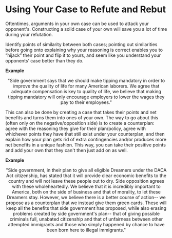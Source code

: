 # Using Your Case to Refute and Rebut

Oftentimes, arguments in your own case can be used to attack your opponent's. Constructing a solid case of your own will save you a lot of time during your refutation.

Identify points of similarity between both cases; pointing out similarities before going onto explaining why your reasoning is correct enables you to “hijack” their point and flip it to yours, and seem like you understand your opponents’ case better than they do.

**Example**

<center>"Side government says that we should make tipping mandatory in order to improve the quality of life for many American laborers. We agree that adequate compensation is key to quality of life, we believe that making tipping mandatory will only encourage employers to lower the wages they pay to their employees."</center>


This can also be done by creating a case that takes their points and net benefits and turns them into ones of your own. The way to go about this (often only on the negative/opposition side) is to create a counterplan: agree with the reasoning they give for their plan/policy, agree with whichever points they have that still exist under your counterplan, and then explain how your plan gets rid of extra contingencies and/or produces more net benefits in a unique fashion. This way, you can take their positive points and add your own that they can't then just add on as well. 

**Example**

<center>"Side government, in their plan to give all eligible Dreamers under the DACA Act citizenship, has stated that it will provide clear economic benefits to the country and will not leave these people out to dry. Side opposition agrees with these wholeheartedly. We believe that it is incredibly important to America, both on the side of business and that of morality, to let these Dreamers stay. However, we believe there is a better course of action-- we propose as a counterplan that we instead give them green cards. These will keep all the benefits that side government has proposed, while also erasing problems created by side government's plan-- that of giving possible criminals full, unabated citizenship and that of unfairness between other attempted immigrants and those who simply happened by chance to have been born here to illegal immigrants."</center>
